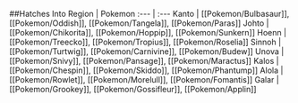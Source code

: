 ##Hatches Into
Region | Pokemon
:--- | :---
Kanto | [[Pokemon/Bulbasaur]], [[Pokemon/Oddish]], [[Pokemon/Tangela]], [[Pokemon/Paras]]
Johto | [[Pokemon/Chikorita]], [[Pokemon/Hoppip]], [[Pokemon/Sunkern]]
Hoenn | [[Pokemon/Treecko]], [[Pokemon/Tropius]], [[Pokemon/Roselia]]
Sinnoh | [[Pokemon/Turtwig]], [[Pokemon/Carnivine]], [[Pokemon/Budew]]
Unova | [[Pokemon/Snivy]], [[Pokemon/Pansage]], [[Pokemon/Maractus]]
Kalos | [[Pokemon/Chespin]], [[Pokemon/Skiddo]], [[Pokemon/Phantump]]
Alola | [[Pokemon/Rowlet]], [[Pokemon/Morelull]], [[Pokemon/Fomantis]]
Galar | [[Pokemon/Grookey]], [[Pokemon/Gossifleur]], [[Pokemon/Applin]]